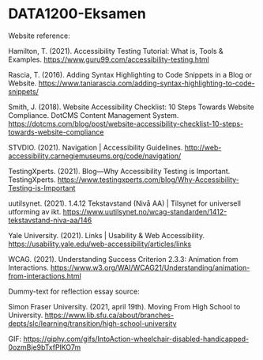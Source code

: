 # DATA1200-Eksamen

Website reference:

Hamilton, T. (2021). Accessibility Testing Tutorial: What is, Tools & Examples. https://www.guru99.com/accessibility-testing.html

Rascia, T. (2016). Adding Syntax Highlighting to Code Snippets in a Blog or Website. https://www.taniarascia.com/adding-syntax-highlighting-to-code-snippets/



Smith, J. (2018). Website Accessibility Checklist: 10 Steps Towards Website Compliance. DotCMS Content Management System. https://dotcms.com/blog/post/website-accessibility-checklist-10-steps-towards-website-compliance


STVDIO. (2021). Navigation | Accessibility Guidelines. http://web-accessibility.carnegiemuseums.org/code/navigation/




TestingXperts. (2021). Blog—Why Accessibility Testing is Important. TestingXperts. https://www.testingxperts.com/blog/Why-Accessibility-Testing-is-Important

uutilsynet. (2021). 1.4.12 Tekstavstand (Nivå AA) | Tilsynet for universell utforming av ikt. https://www.uutilsynet.no/wcag-standarden/1412-tekstavstand-niva-aa/146

Yale University. (2021). Links | Usability & Web Accessibility. https://usability.yale.edu/web-accessibility/articles/links


WCAG. (2021). Understanding Success Criterion 2.3.3: Animation from Interactions. https://www.w3.org/WAI/WCAG21/Understanding/animation-from-interactions.html



Dummy-text for reflection essay source:

Simon Fraser University. (2021, april 19th). Moving From High School to University. 
https://www.lib.sfu.ca/about/branches-depts/slc/learning/transition/high-school-university







GIF:
https://giphy.com/gifs/IntoAction-wheelchair-disabled-handicapped-0ozmBje9bTxfPlKO7m 
